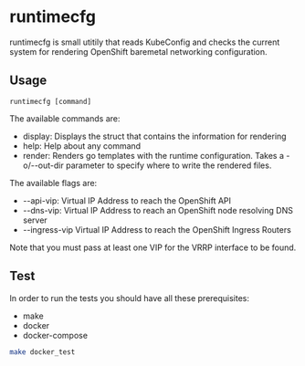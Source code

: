 # runtimecfg

runtimecfg is small utitily that reads KubeConfig and checks the current system
for rendering OpenShift baremetal networking configuration.

## Usage

    runtimecfg [command]

The available commands are:
* display: Displays the struct that contains the information for rendering     
* help: Help about any command
* render: Renders go templates with the runtime configuration. Takes a
  -o/--out-dir parameter to specify where to write the rendered files.

The available flags are:
* --api-vip: Virtual IP Address to reach the OpenShift API
* --dns-vip: Virtual IP Address to reach an OpenShift node resolving DNS server
* --ingress-vip Virtual IP Address to reach the OpenShift Ingress Routers

Note that you must pass at least one VIP for the VRRP interface to be found.

## Test

In order to run the tests you should have all these prerequisites:
* make
* docker
* docker-compose

```bash
make docker_test
```